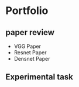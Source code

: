  Portfolio
=========

paper review
------------
* VGG Paper
* Resnet Paper
* Densnet Paper

Experimental task
-----------------
